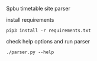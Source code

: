 Spbu timetable site parser

install requirements

    pip3 install -r requirements.txt

check help options and run parser

    ./parser.py --help

